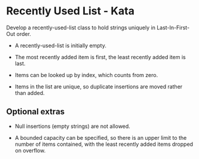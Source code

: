 # Recently Used List - Kata

Develop a recently-used-list class to hold strings 
uniquely in Last-In-First-Out order.

* A recently-used-list is initially empty.

* The most recently added item is first, the least
   recently added item is last.

* Items can be looked up by index, which counts from zero.

* Items in the list are unique, so duplicate insertions
  are moved rather than added.

## Optional extras

* Null insertions (empty strings) are not allowed.

* A bounded capacity can be specified, so there is an upper
  limit to the number of items contained, with the least
  recently added items dropped on overflow.